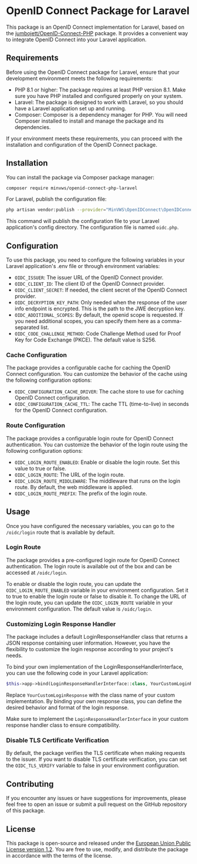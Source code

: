 # OpenID Connect Package for Laravel
This package is an OpenID Connect implementation for Laravel, based on the [jumbojett/OpenID-Connect-PHP](https://github.com/jumbojett/OpenID-Connect-PHP) package. It provides a convenient way to integrate OpenID Connect into your Laravel application.

## Requirements
Before using the OpenID Connect package for Laravel, ensure that your development environment meets the following requirements:

- PHP 8.1 or higher: The package requires at least PHP version 8.1. Make sure you have PHP installed and configured properly on your system.
- Laravel: The package is designed to work with Laravel, so you should have a Laravel application set up and running.
- Composer: Composer is a dependency manager for PHP. You will need Composer installed to install and manage the package and its dependencies.

If your environment meets these requirements, you can proceed with the installation and configuration of the OpenID Connect package.

## Installation

You can install the package via Composer package manager:

```bash
composer require minvws/openid-connect-php-laravel
```

For Laravel, publish the configuration file:

```bash
php artisan vendor:publish --provider="MinVWS\OpenIDConnect\OpenIDConnectServiceProvider"
```

This command will publish the configuration file to your Laravel application's config directory. The configuration file is named `oidc.php`.


## Configuration
To use this package, you need to configure the following variables in your Laravel application's .env file or through environment variables:

- `OIDC_ISSUER`: The issuer URL of the OpenID Connect provider.
- `OIDC_CLIENT_ID`: The client ID of the OpenID Connect provider.
- `OIDC_CLIENT_SECRET`: If needed, the client secret of the OpenID Connect provider.
- `OIDC_DECRYPTION_KEY_PATH`: Only needed when the response of the user info endpoint is encrypted. This is the path to the JWE decryption key.
- `OIDC_ADDITIONAL_SCOPES`: By default, the openid scope is requested. If you need additional scopes, you can specify them here as a comma-separated list.
- `OIDC_CODE_CHALLENGE_METHOD`: Code Challenge Method used for Proof Key for Code Exchange (PKCE). The default value is S256.

### Cache Configuration 
The package provides a configurable cache for caching the OpenID Connect configuration. You can customize the behavior of the cache using the following configuration options:

- `OIDC_CONFIGURATION_CACHE_DRIVER`: The cache store to use for caching OpenID Connect configuration.
- `OIDC_CONFIGURATION_CACHE_TTL`: The cache TTL (time-to-live) in seconds for the OpenID Connect configuration.

### Route Configuration
The package provides a configurable login route for OpenID Connect authentication. You can customize the behavior of the login route using the following configuration options:

- `OIDC_LOGIN_ROUTE_ENABLED`: Enable or disable the login route. Set this value to true or false.
- `OIDC_LOGIN_ROUTE`: The URL of the login route.
- `OIDC_LOGIN_ROUTE_MIDDLEWARE`: The middleware that runs on the login route. By default, the web middleware is applied.
- `OIDC_LOGIN_ROUTE_PREFIX`: The prefix of the login route.

## Usage
Once you have configured the necessary variables, you can go to the `/oidc/login` route that is available by default.

### Login Route
The package provides a pre-configured login route for OpenID Connect authentication. The login route is available out of the box and can be accessed at `/oidc/login`.

To enable or disable the login route, you can update the `OIDC_LOGIN_ROUTE_ENABLED` variable in your environment configuration. Set it to true to enable the login route or false to disable it.
To change the URL of the login route, you can update the `OIDC_LOGIN_ROUTE` variable in your environment configuration. The default value is `/oidc/login`.

### Customizing Login Response Handler
The package includes a default LoginResponseHandler class that returns a JSON response containing user information. However, you have the flexibility to customize the login response according to your project's needs.

To bind your own implementation of the LoginResponseHandlerInterface, you can use the following code in your Laravel application:
```php
$this->app->bind(LoginResponseHandlerInterface::class, YourCustomLoginResponse::class);
```

Replace `YourCustomLoginResponse` with the class name of your custom implementation. By binding your own response class, you can define the desired behavior and format of the login response.

Make sure to implement the `LoginResponseHandlerInterface` in your custom response handler class to ensure compatibility.

### Disable TLS Certificate Verification
By default, the package verifies the TLS certificate when making requests to the issuer. If you want to disable TLS certificate verification, you can set the `OIDC_TLS_VERIFY` variable to false in your environment configuration.

## Contributing
If you encounter any issues or have suggestions for improvements, please feel free to open an issue or submit a pull request on the GitHub repository of this package.

## License
This package is open-source and released under the [European Union Public License version 1.2](https://joinup.ec.europa.eu/collection/eupl/eupl-text-eupl-12). You are free to use, modify, and distribute the package in accordance with the terms of the license.